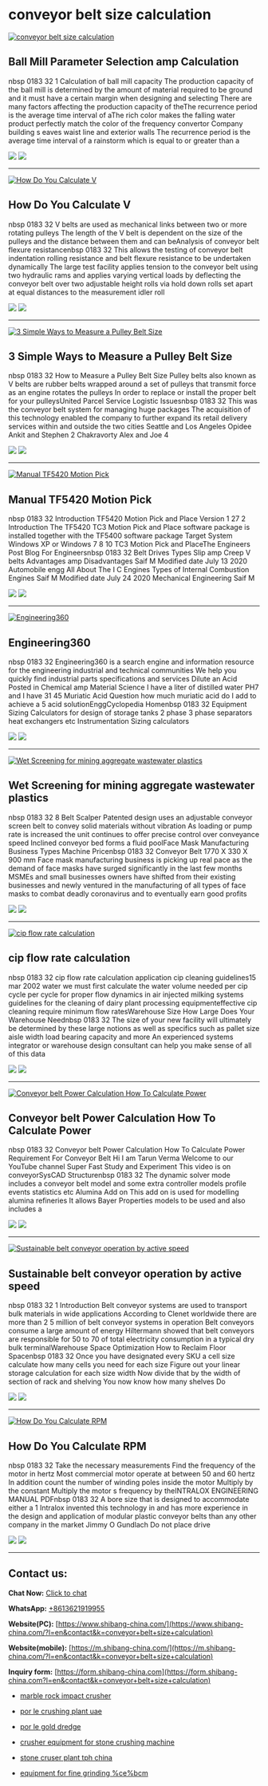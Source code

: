 # conveyor belt size calculation

<a href="https://swt.shibang-china.com/?l=en&img&k=conveyor+belt+size+calculation" target="_blank">![conveyor belt size calculation](http://static.shibang-china.com/all-800x300/1114.jpg)</a>

## Ball Mill Parameter Selection amp Calculation
nbsp 0183 32 1 Calculation of ball mill capacity The production capacity of the ball mill is determined by the amount of material required to be ground and it must have a certain margin when designing and selecting There are many factors affecting the production capacity of theThe recurrence period is the average time interval of aThe rich color makes the falling water product perfectly match the color of the frequency convertor Company building s eaves waist line and exterior walls The recurrence period is the average time interval of a rainstorm which is equal to or greater than a


<a href="https://whatsapp.shibangsoft.com/WhatsApp.php" target="_blank" title="WhatsApp">![](http://static.shibang-china.com/icon/whatsapp.png)</a> <a href="https://swt.shibang-china.com/?l=en&icon&k=conveyor+belt+size+calculation" target="_blank">![](http://static.shibang-china.com/icon/chat-en.png)</a>

---

<a href="https://swt.shibang-china.com/?l=en&img&k=conveyor+belt+size+calculation" target="_blank">![How Do You Calculate V](http://static.shibang-china.com/all-800x300/979.jpg)</a>

## How Do You Calculate V
nbsp 0183 32 V belts are used as mechanical links between two or more rotating pulleys The length of the V belt is dependent on the size of the pulleys and the distance between them and can beAnalysis of conveyor belt flexure resistancenbsp 0183 32 This allows the testing of conveyor belt indentation rolling resistance and belt flexure resistance to be undertaken dynamically The large test facility applies tension to the conveyor belt using two hydraulic rams and applies varying vertical loads by deflecting the conveyor belt over two adjustable height rolls via hold down rolls set apart at equal distances to the measurement idler roll


<a href="https://whatsapp.shibangsoft.com/WhatsApp.php" target="_blank" title="WhatsApp">![](http://static.shibang-china.com/icon/whatsapp.png)</a> <a href="https://swt.shibang-china.com/?l=en&icon&k=conveyor+belt+size+calculation" target="_blank">![](http://static.shibang-china.com/icon/chat-en.png)</a>

---

<a href="https://swt.shibang-china.com/?l=en&img&k=conveyor+belt+size+calculation" target="_blank">![3 Simple Ways to Measure a Pulley Belt Size](http://static.shibang-china.com/all-800x300/1195.jpg)</a>

## 3 Simple Ways to Measure a Pulley Belt Size
nbsp 0183 32 How to Measure a Pulley Belt Size Pulley belts also known as V belts are rubber belts wrapped around a set of pulleys that transmit force as an engine rotates the pulleys In order to replace or install the proper belt for your pulleysUnited Parcel Service Logistic Issuesnbsp 0183 32 This was the conveyor belt system for managing huge packages The acquisition of this technology enabled the company to further expand its retail delivery services within and outside the two cities Seattle and Los Angeles Opidee Ankit and Stephen 2 Chakravorty Alex and Joe 4


<a href="https://whatsapp.shibangsoft.com/WhatsApp.php" target="_blank" title="WhatsApp">![](http://static.shibang-china.com/icon/whatsapp.png)</a> <a href="https://swt.shibang-china.com/?l=en&icon&k=conveyor+belt+size+calculation" target="_blank">![](http://static.shibang-china.com/icon/chat-en.png)</a>

---

<a href="https://swt.shibang-china.com/?l=en&img&k=conveyor+belt+size+calculation" target="_blank">![Manual TF5420 Motion Pick](http://static.shibang-china.com/all-800x300/1426.jpg)</a>

## Manual TF5420 Motion Pick
nbsp 0183 32 Introduction TF5420 Motion Pick and Place Version 1 27 2 Introduction The TF5420 TC3 Motion Pick and Place software package is installed together with the TF5400 software package Target System Windows XP or Windows 7 8 10 TC3 Motion Pick and PlaceThe Engineers Post Blog For Engineersnbsp 0183 32 Belt Drives Types Slip amp Creep V belts Advantages amp Disadvantages Saif M Modified date July 13 2020 Automobile engg All About The I C Engines Types of Internal Combustion Engines Saif M Modified date July 24 2020 Mechanical Engineering Saif M


<a href="https://whatsapp.shibangsoft.com/WhatsApp.php" target="_blank" title="WhatsApp">![](http://static.shibang-china.com/icon/whatsapp.png)</a> <a href="https://swt.shibang-china.com/?l=en&icon&k=conveyor+belt+size+calculation" target="_blank">![](http://static.shibang-china.com/icon/chat-en.png)</a>

---

<a href="https://swt.shibang-china.com/?l=en&img&k=conveyor+belt+size+calculation" target="_blank">![Engineering360](http://static.shibang-china.com/all-800x300/562.jpg)</a>

## Engineering360
nbsp 0183 32 Engineering360 is a search engine and information resource for the engineering industrial and technical communities We help you quickly find industrial parts specifications and services Dilute an Acid Posted in Chemical amp Material Science I have a liter of distilled water PH7 and I have 31 45 Muriatic Acid Question how much muriatic acid do I add to achieve a 5 acid solutionEnggCyclopedia Homenbsp 0183 32 Equipment Sizing Calculators for design of storage tanks 2 phase 3 phase separators heat exchangers etc Instrumentation Sizing calculators


<a href="https://whatsapp.shibangsoft.com/WhatsApp.php" target="_blank" title="WhatsApp">![](http://static.shibang-china.com/icon/whatsapp.png)</a> <a href="https://swt.shibang-china.com/?l=en&icon&k=conveyor+belt+size+calculation" target="_blank">![](http://static.shibang-china.com/icon/chat-en.png)</a>

---

<a href="https://swt.shibang-china.com/?l=en&img&k=conveyor+belt+size+calculation" target="_blank">![Wet Screening for mining aggregate wastewater plastics](http://static.shibang-china.com/all-800x300/210.jpg)</a>

## Wet Screening for mining aggregate wastewater plastics
nbsp 0183 32 8 Belt Scalper Patented design uses an adjustable conveyor screen belt to convey solid materials without vibration As loading or pump rate is increased the unit continues to offer precise control over conveyance speed Inclined conveyor bed forms a fluid poolFace Mask Manufacturing Business Types Machine Pricenbsp 0183 32 Conveyor Belt 1770 X 330 X 900 mm Face mask manufacturing business is picking up real pace as the demand of face masks have surged significantly in the last few months MSMEs and small businesses owners have shifted from their existing businesses and newly ventured in the manufacturing of all types of face masks to combat deadly coronavirus and to eventually earn good profits


<a href="https://whatsapp.shibangsoft.com/WhatsApp.php" target="_blank" title="WhatsApp">![](http://static.shibang-china.com/icon/whatsapp.png)</a> <a href="https://swt.shibang-china.com/?l=en&icon&k=conveyor+belt+size+calculation" target="_blank">![](http://static.shibang-china.com/icon/chat-en.png)</a>

---

<a href="https://swt.shibang-china.com/?l=en&img&k=conveyor+belt+size+calculation" target="_blank">![cip flow rate calculation](http://static.shibang-china.com/all-800x300/1163.jpg)</a>

## cip flow rate calculation
nbsp 0183 32 cip flow rate calculation application cip cleaning guidelines15 mar 2002 water we must first calculate the water volume needed per cip cycle per cycle for proper flow dynamics in air injected milking systems guidelines for the cleaning of dairy plant processing equipmenteffective cip cleaning require minimum flow ratesWarehouse Size How Large Does Your Warehouse Neednbsp 0183 32 The size of your new facility will ultimately be determined by these large notions as well as specifics such as pallet size aisle width load bearing capacity and more An experienced systems integrator or warehouse design consultant can help you make sense of all of this data


<a href="https://whatsapp.shibangsoft.com/WhatsApp.php" target="_blank" title="WhatsApp">![](http://static.shibang-china.com/icon/whatsapp.png)</a> <a href="https://swt.shibang-china.com/?l=en&icon&k=conveyor+belt+size+calculation" target="_blank">![](http://static.shibang-china.com/icon/chat-en.png)</a>

---

<a href="https://swt.shibang-china.com/?l=en&img&k=conveyor+belt+size+calculation" target="_blank">![Conveyor belt Power Calculation How To Calculate Power](http://static.shibang-china.com/all-800x300/836.jpg)</a>

## Conveyor belt Power Calculation How To Calculate Power
nbsp 0183 32 Conveyor belt Power Calculation How To Calculate Power Requirement For Conveyor Belt Hi I am Tarun Verma Welcome to our YouTube channel Super Fast Study and Experiment This video is on conveyorSysCAD Structurenbsp 0183 32 The dynamic solver mode includes a conveyor belt model and some extra controller models profile events statistics etc Alumina Add on This add on is used for modelling alumina refineries It allows Bayer Properties models to be used and also includes a


<a href="https://whatsapp.shibangsoft.com/WhatsApp.php" target="_blank" title="WhatsApp">![](http://static.shibang-china.com/icon/whatsapp.png)</a> <a href="https://swt.shibang-china.com/?l=en&icon&k=conveyor+belt+size+calculation" target="_blank">![](http://static.shibang-china.com/icon/chat-en.png)</a>

---

<a href="https://swt.shibang-china.com/?l=en&img&k=conveyor+belt+size+calculation" target="_blank">![Sustainable belt conveyor operation by active speed](http://static.shibang-china.com/all-800x300/1297.jpg)</a>

## Sustainable belt conveyor operation by active speed
nbsp 0183 32 1 Introduction Belt conveyor systems are used to transport bulk materials in wide applications According to Clenet worldwide there are more than 2 5 million of belt conveyor systems in operation Belt conveyors consume a large amount of energy Hiltermann showed that belt conveyors are responsible for 50 to 70 of total electricity consumption in a typical dry bulk terminalWarehouse Space Optimization How to Reclaim Floor Spacenbsp 0183 32 Once you have designated every SKU a cell size calculate how many cells you need for each size Figure out your linear storage calculation for each size width Now divide that by the width of section of rack and shelving You now know how many shelves Do


<a href="https://whatsapp.shibangsoft.com/WhatsApp.php" target="_blank" title="WhatsApp">![](http://static.shibang-china.com/icon/whatsapp.png)</a> <a href="https://swt.shibang-china.com/?l=en&icon&k=conveyor+belt+size+calculation" target="_blank">![](http://static.shibang-china.com/icon/chat-en.png)</a>

---

<a href="https://swt.shibang-china.com/?l=en&img&k=conveyor+belt+size+calculation" target="_blank">![How Do You Calculate RPM](http://static.shibang-china.com/all-800x300/283.jpg)</a>

## How Do You Calculate RPM
nbsp 0183 32 Take the necessary measurements Find the frequency of the motor in hertz Most commercial motor operate at between 50 and 60 hertz In addition count the number of winding poles inside the motor Multiply by the constant Multiply the motor s frequency by theINTRALOX ENGINEERING MANUAL PDFnbsp 0183 32 A bore size that is designed to accommodate either a 1 Intralox invented this technology in and has more experience in the design and application of modular plastic conveyor belts than any other company in the market Jimmy O Gundlach Do not place drive


<a href="https://whatsapp.shibangsoft.com/WhatsApp.php" target="_blank" title="WhatsApp">![](http://static.shibang-china.com/icon/whatsapp.png)</a> <a href="https://swt.shibang-china.com/?l=en&icon&k=conveyor+belt+size+calculation" target="_blank">![](http://static.shibang-china.com/icon/chat-en.png)</a>

---
## Contact us:

**Chat Now:** [Click to chat](https://swt.shibang-china.com?l=en&contact&k=conveyor+belt+size+calculation)

**WhatsApp:**  [+8613621919955](https://whatsapp.shibangsoft.com/WhatsApp.php)

**Website(PC):** [https://www.shibang-china.com/](https://www.shibang-china.com/?l=en&contact&k=conveyor+belt+size+calculation)

**Website(mobile):** [https://m.shibang-china.com/](https://m.shibang-china.com/?l=en&contact&k=conveyor+belt+size+calculation)

**Inquiry form:** [https://form.shibang-china.com](https://form.shibang-china.com?l=en&contact&k=conveyor+belt+size+calculation)

* [marble rock impact crusher](../168/marble%20rock%20impact%20crusher.md)

* [por le crushing plant uae](../162/por%20le%20crushing%20plant%20uae.md)

* [por le gold dredge](../163/por%20le%20gold%20dredge.md)

* [crusher equipment for stone crushing machine](../167/crusher%20equipment%20for%20stone%20crushing%20machine.md)

* [stone cruser plant tph china](../169/stone%20cruser%20plant%20tph%20china.md)

* [equipment for fine grinding %ce%bcm](../164/equipment%20for%20fine%20grinding%20%25ce%25bcm.md)